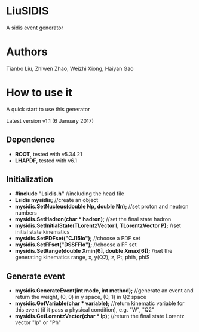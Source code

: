 # LiuSIDIS
A sidis event generator

# Authors
Tianbo Liu, Zhiwen Zhao, Weizhi Xiong, Haiyan Gao

# How to use it
A quick start to use this generator

Latest version v1.1 (6 January 2017)

## Dependence
* __ROOT__, tested with v5.34.21
* __LHAPDF__, tested with v6.1

## Initialization
* __#include "Lsidis.h"__ //including the head file
* __Lsidis mysidis;__     //create an object
* __mysidis.SetNucleus(double Np, double Nn);__  //set proton and neutron numbers 
* __mysidis.SetHadron(char * hadron);__    //set the final state hadron
* __mysidis.SetInitialState(TLorentzVector l, TLorentzVector P);__ //set initial state kinematics
* __mysidis.SetPDFset("CJ15lo");__ //choose a PDF set
* __mysidis.SetFFset("DSSFFlo");__ //choose a FF set
* __mysidis.SetRange(double Xmin[6], double Xmax[6]);__ //set the generating kinematics range, x, y(Q2), z, Pt, phih, phiS

## Generate event
* __mysidis.GenerateEvent(int mode, int method);__ //generate an event and return the weight, (0, 0) in y space, (0, 1) in Q2 space
* __mysidis.GetVariable(char * variable);__ //return kinematic variable for this event (if it pass a physical condition), e.g. "W", "Q2"
* __mysidis.GetLorentzVector(char * lp);__ //return the final state Lorentz vector "lp" or "Ph"
